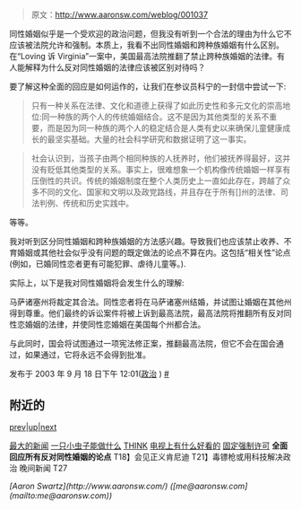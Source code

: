 # 

> 原文：<http://www.aaronsw.com/weblog/001037>

同性婚姻似乎是一个受欢迎的政治问题，但我没有听到一个合法的理由为什么它不应该被法院允许和强制。本质上，我看不出同性婚姻和跨种族婚姻有什么区别。在“Loving 诉 Virginia”一案中，美国最高法院推翻了禁止跨种族婚姻的法律。有人能解释为什么反对同性婚姻的法律应该被区别对待吗？

要了解这种全面的回应是如何运作的，让我们在参议员科宁的一封信中尝试一下:

> 只有一种关系在法律、文化和道德上获得了如此历史性和多元文化的崇高地位:同一种族的两个人的传统婚姻结合。这不是因为其他类型的关系不重要，而是因为同一种族的两个人的稳定结合是人类有史以来确保儿童健康成长的最坚实基础。大量的社会科学研究和数据证明了这一事实。

> 社会认识到，当孩子由两个相同种族的人抚养时，他们被抚养得最好，这并没有贬低其他类型的关系。事实上，很难想象一个机构像传统婚姻一样享有压倒性的共识。传统的婚姻制度在整个人类历史上一直如此存在，跨越了众多不同的文化、国家和文明以及政党路线，并且存在于所有[]州的法律、司法判例、传统和历史实践中。

等等。

我对听到区分同性婚姻和跨种族婚姻的方法感兴趣。导致我们也应该禁止收养、不育婚姻或其他社会似乎没有问题的既定做法的论点不算在内。这包括“相关性”论点(例如，已婚同性恋者更有可能犯罪、虐待儿童等。).

实际上，以下是我对同性婚姻将会发生什么的理解:

马萨诸塞州将裁定其合法。同性恋者将在马萨诸塞州结婚，并试图让婚姻在其他州得到尊重。他们最终的诉讼案件将被上诉到最高法院，最高法院将推翻所有反对同性恋婚姻的法律，并使同性恋婚姻在美国每个州都合法。

与此同时，国会将试图通过一项宪法修正案，推翻最高法院，但它不会在国会通过，如果通过，它将永远不会得到批准。

发布于 2003 年 9 月 18 日下午 12:01([政治](cat_politics) ) [#](001037)

## 附近的

[prev](001036 "Fixing Compulsory Licensing")|[up](./)|[next](001047 "Meeting Justice Kennedy")

[最大的新闻](001030)
[一只小虫子能做什么](001031)
[THINK](001034)
[电视上有什么好看的](001035)
[固定强制许可](001036)
**全面回应所有反对同性婚姻的论点**
T18】会见正义肯尼迪
T21】毒镖枪或用科技解决政治
晚间新闻
T27

<address>[Aaron Swartz](http://www.aaronsw.com/) ([me@aaronsw.com](mailto:me@aaronsw.com))</address>